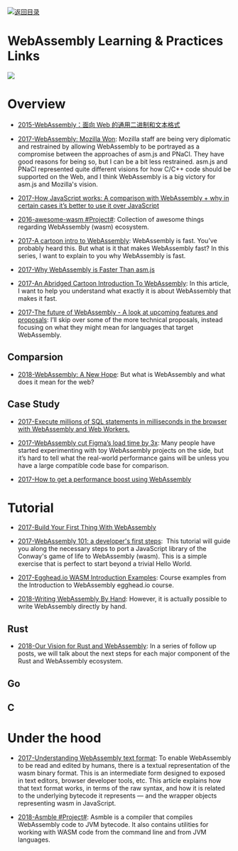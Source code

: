 [![返回目录](https://user-images.githubusercontent.com/5803001/38079637-ff0abcf0-3371-11e8-9b76-ad651620afc7.jpg)](https://github.com/wxyyxc1992/Awesome-Links)

# WebAssembly Learning & Practices Links

![](https://pic1.zhimg.com/a3d0d0e45057489e78b70620b739bb74_r.png)

# Overview

* [2015-WebAssembly：面向 Web 的通用二进制和文本格式](http://www.infoq.com/cn/news/2015/06/webassembly-wasm)

* [2017-WebAssembly: Mozilla Won](http://robert.ocallahan.org/2017/06/webassembly-mozilla-won.html): Mozilla staff are being very diplomatic and restrained by allowing WebAssembly to be portrayed as a compromise between the approaches of asm.js and PNaCl. They have good reasons for being so, but I can be a bit less restrained. asm.js and PNaCl represented quite different visions for how C/C++ code should be supported on the Web, and I think WebAssembly is a big victory for asm.js and Mozilla's vision.

* [2017-How JavaScript works: A comparison with WebAssembly + why in certain cases it’s better to use it over JavaScript](https://parg.co/Uua)

* [2016-awesome-wasm #Project#](https://github.com/mbasso/awesome-wasm/blob/master/README.md): Collection of awesome things regarding WebAssembly (wasm) ecosystem.

* [2017-A cartoon intro to WebAssembly](https://hacks.mozilla.org/2017/02/a-cartoon-intro-to-webassembly/): WebAssembly is fast. You’ve probably heard this. But what is it that makes WebAssembly fast? In this series, I want to explain to you why WebAssembly is fast.

* [2017-Why WebAssembly is Faster Than asm.js](https://hacks.mozilla.org/2017/03/why-webassembly-is-faster-than-asm-js/)

* [2017-An Abridged Cartoon Introduction To WebAssembly](https://www.smashingmagazine.com/2017/05/abridged-cartoon-introduction-webassembly/): In this article, I want to help you understand what exactly it is about WebAssembly that makes it fast.

- [2017-The future of WebAssembly - A look at upcoming features and proposals](https://blog.scottlogic.com/2018/07/20/wasm-future.html): I’ll skip over some of the more technical proposals, instead focusing on what they might mean for languages that target WebAssembly.

## Comparsion

- [2018-WebAssembly: A New Hope](https://pspdfkit.com/blog/2017/webassembly-a-new-hope/): But what is WebAssembly and what does it mean for the web?

## Case Study

* [2017-Execute millions of SQL statements in milliseconds in the browser with WebAssembly and Web Workers.](https://hackernoon.com/execute-millions-of-sql-statements-in-milliseconds-in-the-browser-with-webassembly-and-web-workers-3e0b25c3f1a6#.wmwgurgvu)

* [2017-WebAssembly cut Figma’s load time by 3x](https://parg.co/biB): Many people have started experimenting with toy WebAssembly projects on the side, but it’s hard to tell what the real-world performance gains will be unless you have a large compatible code base for comparison.

* [2017-How to get a performance boost using WebAssembly](https://hackernoon.com/how-to-get-a-performance-boost-using-webassembly-8844ec6dd665#.gle72anx6)

# Tutorial

* [2017-Build Your First Thing With WebAssembly](http://cultureofdevelopment.com/blog/build-your-first-thing-with-web-assembly/)

- [2017-WebAssembly 101: a developer's first steps](http://blog.openbloc.fr/webassembly-first-steps/):  This tutorial will guide you along the necessary steps to port a JavaScript library of the Conway's game of life to WebAssembly (wasm). This is a simple exercise that is perfect to start beyond a trivial Hello World.

- [2017-Egghead.io WASM Introduction Examples](https://github.com/guybedford/wasm-intro): Course examples from the Introduction to WebAssembly egghead.io course.

* [2018-Writing WebAssembly By Hand](http://blog.scottlogic.com/2018/04/26/webassembly-by-hand.html): However, it is actually possible to write WebAssembly directly by hand.

## Rust

- [2018-Our Vision for Rust and WebAssembly](https://rustwasm.github.io/2018/06/25/vision-for-rust-and-wasm.html): In a series of follow up posts, we will talk about the next steps for each major component of the Rust and WebAssembly ecosystem.

## Go

## C

# Under the hood

* [2017-Understanding WebAssembly text format](https://developer.mozilla.org/en-US/docs/WebAssembly/Understanding_the_text_format): To enable WebAssembly to be read and edited by humans, there is a textual representation of the wasm binary format. This is an intermediate form designed to exposed in text editors, browser developer tools, etc. This article explains how that text format works, in terms of the raw syntax, and how it is related to the underlying bytecode it represents — and the wrapper objects representing wasm in JavaScript.

* [2018-Asmble #Project#](https://github.com/cretz/asmble): Asmble is a compiler that compiles WebAssembly code to JVM bytecode. It also contains utilities for working with WASM code from the command line and from JVM languages.
